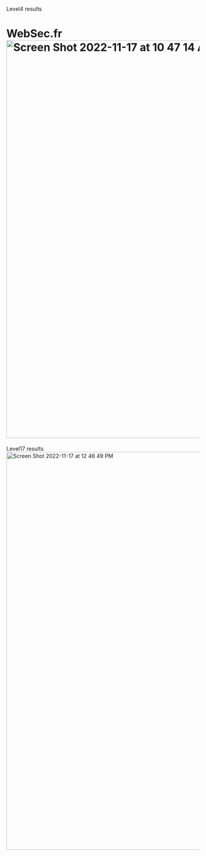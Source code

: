 Level4 results 
# WebSec.fr<img width="1037" alt="Screen Shot 2022-11-17 at 10 47 14 AM" src="https://user-images.githubusercontent.com/52761862/202492541-68580714-2c05-4cc8-83bc-c95e7013721a.png">

Level17 results 
<img width="1037" alt="Screen Shot 2022-11-17 at 12 46 49 PM" src="https://user-images.githubusercontent.com/52761862/202519682-e33da462-1d21-4fcc-b942-64c8a4bf5f1f.png">
